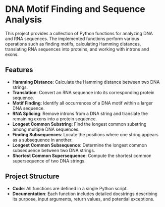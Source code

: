 # DNA Motif Finding and Sequence Analysis

This project provides a collection of Python functions for analyzing DNA and RNA sequences. The implemented functions perform various operations such as finding motifs, calculating Hamming distances, translating RNA sequences into proteins, and working with introns and exons.

## Features

- **Hamming Distance**: Calculate the Hamming distance between two DNA strings.
- **Translation**: Convert an RNA sequence into its corresponding protein sequence.
- **Motif Finding**: Identify all occurrences of a DNA motif within a larger DNA sequence.
- **RNA Splicing**: Remove introns from a DNA string and translate the remaining exons into a protein sequence.
- **Longest Common Substring**: Find the longest common substring among multiple DNA sequences.
- **Finding Subsequences**: Locate the positions where one string appears as a subsequence in another.
- **Longest Common Subsequence**: Determine the longest common subsequence between two DNA strings.
- **Shortest Common Supersequence**: Compute the shortest common supersequence of two DNA strings.

## Project Structure

- **Code**: All functions are defined in a single Python script.
- **Documentation**: Each function includes detailed docstrings describing its purpose, input arguments, return values, and potential exceptions.

